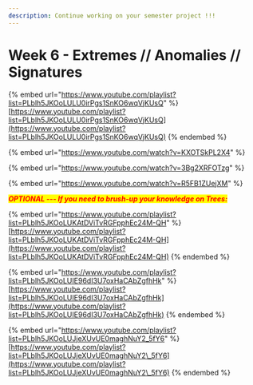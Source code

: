 ```yaml
---
description: Continue working on your semester project !!!
---
```


# Week 6 - Extremes // Anomalies // Signatures



{% embed url="https://www.youtube.com/playlist?list=PLblh5JKOoLULU0irPgs1SnKO6wqVjKUsQ" %}
[https://www.youtube.com/playlist?list=PLblh5JKOoLULU0irPgs1SnKO6wqVjKUsQ](https://www.youtube.com/playlist?list=PLblh5JKOoLULU0irPgs1SnKO6wqVjKUsQ)
{% endembed %}

{% embed url="https://www.youtube.com/watch?v=KXOTSkPL2X4" %}

{% embed url="https://www.youtube.com/watch?v=3Bg2XRFOTzg" %}

{% embed url="https://www.youtube.com/watch?v=R5FB1ZUejXM" %}

_<mark style="color:red;">**OPTIONAL --- If you need to brush-up your knowledge on Trees:**</mark>_



{% embed url="https://www.youtube.com/playlist?list=PLblh5JKOoLUKAtDViTvRGFpphEc24M-QH" %}
[https://www.youtube.com/playlist?list=PLblh5JKOoLUKAtDViTvRGFpphEc24M-QH](https://www.youtube.com/playlist?list=PLblh5JKOoLUKAtDViTvRGFpphEc24M-QH)
{% endembed %}

{% embed url="https://www.youtube.com/playlist?list=PLblh5JKOoLUIE96dI3U7oxHaCAbZgfhHk" %}
[https://www.youtube.com/playlist?list=PLblh5JKOoLUIE96dI3U7oxHaCAbZgfhHk](https://www.youtube.com/playlist?list=PLblh5JKOoLUIE96dI3U7oxHaCAbZgfhHk)
{% endembed %}

{% embed url="https://www.youtube.com/playlist?list=PLblh5JKOoLUJjeXUvUE0maghNuY2_5fY6" %}
[https://www.youtube.com/playlist?list=PLblh5JKOoLUJjeXUvUE0maghNuY2\_5fY6](https://www.youtube.com/playlist?list=PLblh5JKOoLUJjeXUvUE0maghNuY2\_5fY6)
{% endembed %}
